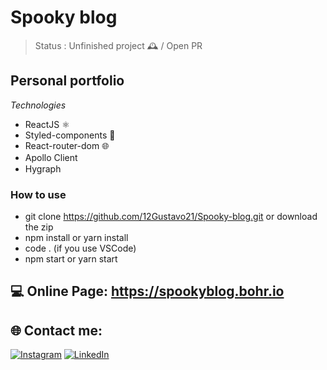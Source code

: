 # Spooky blog

> Status : Unfinished project 🕰️ / Open PR

## Personal portfolio

<!--<img width ='800px' src ='src/img/spooky-blog.png' />-->

*Technologies*

+ ReactJS ⚛️
+ Styled-components 💅
+ React-router-dom 🌐
+ Apollo Client <img width ='15px' src ='https://www.apollographql.com/docs/icons/icon-512x512.png?v=e03dad83eb16cf475a13342272058ebe' />
+ Hygraph <img width ='15px' src ='https://app.hygraph.com/icon-700-r-48.png' />

### How to use
 
- git clone https://github.com/12Gustavo21/Spooky-blog.git or download the zip
- npm install or yarn install
- code . (if you use VSCode)
- npm start or yarn start
 
 ## 💻 Online Page: https://spookyblog.bohr.io

## 🌐 Contact me:
[![Instagram](https://img.shields.io/badge/Instagram-%23E4405F.svg?logo=Instagram&logoColor=white)](https://instagram.com/gualmda) [![LinkedIn](https://img.shields.io/badge/LinkedIn-%230077B5.svg?logo=linkedin&logoColor=white)](https://www.linkedin.com/in/12gustavo21)
